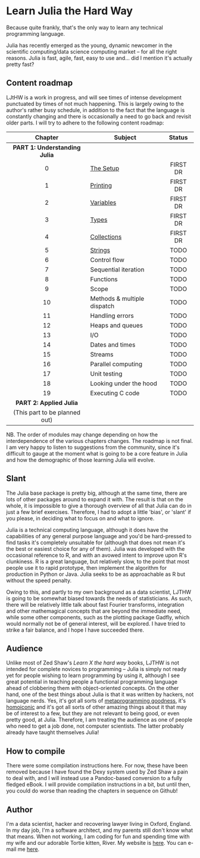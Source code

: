 # Learn Julia the Hard Way

Because quite frankly, that's the only way to learn any technical programming language.

Julia has recently emerged as the young, dynamic newcomer in the scientific computing/data science computing market – for all the right reasons. Julia is fast, agile, fast, easy to use and... did I mention it's actually pretty fast?


## Content roadmap

LJtHW is a work in progress, and will see times of intense development punctuated by times of not much happening. This is largely owing to the author's rather busy schedule, in addition to the fact that the language is constantly changing and there is occasionally a need to go back and revisit older parts. I will try to adhere to the following content roadmap:


| Chapter | Subject                                         | Status         |
|:--------:|-------------------------------------------------|:--------------:|
|		    **PART 1: Understanding Julia**				  |
| 0        | [The Setup](https://github.com/chrisvoncsefalvay/learn-julia-the-hard-way/blob/master/_chapters/03-ex0.md)                                   | FIRST DR        |
| 1        | [Printing](https://github.com/chrisvoncsefalvay/learn-julia-the-hard-way/blob/master/_chapters/04-ex1.md)                                    | FIRST DR         |
| 2		   | [Variables](https://github.com/chrisvoncsefalvay/learn-julia-the-hard-way/blob/master/_chapters/05-ex2.md)								         | FIRST DR			  |
| 3		   | [Types](https://github.com/chrisvoncsefalvay/learn-julia-the-hard-way/blob/master/_chapters/06-ex3.md)											 | FIRST DR			  |
| 4		   | [Collections](https://github.com/chrisvoncsefalvay/learn-julia-the-hard-way/blob/master/_chapters/07-ex4.md)			 | FIRST DR	          |				
| 5 	   | [Strings](https://github.com/chrisvoncsefalvay/learn-julia-the-hard-way/blob/master/_chapters/08-ex5.md)										 | TODO			  |
| 6 	   | Control flow									 | TODO			  |
| 7 	   | Sequential iteration							 | TODO			  |
| 8	   | Functions										 | TODO			  |
| 9	   | Scope											 | TODO			  |
| 10	   | Methods & multiple dispatch								 | TODO			  |
| 11	   | Handling errors								 | TODO			  |
| 12	   | Heaps and queues								 | TODO			  |
| 13	   | I/O											 | TODO			  |
| 14	   | Dates and times							     | TODO			  |
| 15	   | Streams									     | TODO			  |
| 16	   | Parallel computing								 | TODO			  |
| 17	   | Unit testing									 | TODO			  |
| 18	   | Looking under the hood							 | TODO			  |
| 19	   | Executing C code								 | TODO			  |
|  **PART 2: Applied Julia**  |
|  (This part to be planned out)  |

NB. The order of modules may change depending on how the interdependence of the various chapters changes. The roadmap is not final. I am very happy to listen to suggestions from the community, since it's difficult to gauge at the moment what is going to be a core feature in Julia and how the demographic of those learning Julia will evolve.

## Slant

The Julia base package is pretty big, although at the same time, there are lots of other packages around to expand it with. The result is that on the whole, it is impossible to give a thorough overview of all that Julia can do in just a few brief exercises. Therefore, I had to adopt a little 'bias', or 'slant' if you please, in deciding what to focus on and what to ignore. 

Julia is a technical computing language, although it does have the capabilities of any general purpose language and you'd be hard-pressed to find tasks it's completely unsuitable for (although that does not mean it's the best or easiest choice for any of them). Julia was developed with the occasional reference to R, and with an avowed intent to improve upon R's clunkiness. R is a great language, but relatively slow, to the point that most people use it to rapid prototype, then implement the algorithm for production in Python or Java. Julia seeks to be as approachable as R but without the speed penalty. 

Owing to this, and partly to my own background as a data scientist, LJTHW is going to be somewhat biased towards the needs of statisticians. As such, there will be relatively little talk about fast Fourier transforms, integration and other mathemagical concepts that are beyond the immediate need, while some other components, such as the plotting package Gadfly, which would normally not be of general interest, will be explored. I have tried to strike a fair balance, and I hope I have succeeded there.

## Audience

Unlike most of Zed Shaw's _Learn X the hard way_ books, LJTHW is not intended for complete novices to programming – Julia is simply not ready yet for people wishing to learn programming by using it, although I see great potential in teaching people a functional programming language ahead of clobbering them with object-oriented concepts. On the other hand, one of the best things about Julia is that it was written by hackers, not language nerds. Yes, it's got all sorts of [metaprogramming goodness](http://docs.julialang.org/en/release-0.3/manual/metaprogramming/), it's [homoiconic](http://c2.com/cgi/wiki?HomoiconicLanguages) and it's got all sorts of other amazing things about it that may be of interest to a few, but they are not relevant to being good, or even pretty good, at Julia. Therefore, I am treating the audience as one of people who need to get a job done, not computer scientists. The latter probably already have taught themselves Julia!

## How to compile

There were some compilation instructions here. For now, these have been removed because I have found the Dexy system used by Zed Shaw a pain to deal with, and I will instead use a Pandoc-based conversion to a fully fledged eBook. I will provide compilation instructions in a bit, but until then, you could do worse than reading the chapters in sequence on Github!

## Author

I'm a data scientist, hacker and recovering lawyer living in Oxford, England. In my day job, I'm a software architect, and my parents still don't know what that means. When not working, I am coding for fun and spending time with my wife and our adorable Tortie kitten, River. My website is [here](http://www.chrisvoncsefalvay.com). You can e-mail me [here](mailto:chris[AT]chrisvoncsefalvay[DOT]com).

